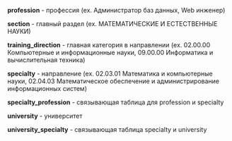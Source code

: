 **profession** - профессия (ex. Администратор баз данных, Web инженер)

**section** - главный раздел (ex. МАТЕМАТИЧЕСКИЕ И ЕСТЕСТВЕННЫЕ НАУКИ)

**training_direction** - главная категория в направлении (ex. 02.00.00 Компьютерные и информационные науки, 09.00.00 Информатика и вычислительная техника)

**specialty** - направление (ex. 02.03.01 Математика и компьютерные науки, 02.04.03 Математическое обеспечение и администрирование информационных систем)

**specialty_profession** - связывающая таблица для profession и specialty

**university** - университет

**university_specialty** - связывающая таблица specialty и university
